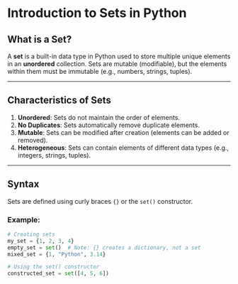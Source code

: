 # Introduction to Sets in Python

## What is a Set?
A **set** is a built-in data type in Python used to store multiple unique elements in an **unordered** collection. Sets are mutable (modifiable), but the elements within them must be immutable (e.g., numbers, strings, tuples).

---

## Characteristics of Sets
1. **Unordered**: Sets do not maintain the order of elements.
2. **No Duplicates**: Sets automatically remove duplicate elements.
3. **Mutable**: Sets can be modified after creation (elements can be added or removed).
4. **Heterogeneous**: Sets can contain elements of different data types (e.g., integers, strings, tuples).

---

## Syntax
Sets are defined using curly braces `{}` or the `set()` constructor.

### Example:
```python
# Creating sets
my_set = {1, 2, 3, 4}
empty_set = set()  # Note: {} creates a dictionary, not a set
mixed_set = {1, "Python", 3.14}

# Using the set() constructor
constructed_set = set([4, 5, 6])
